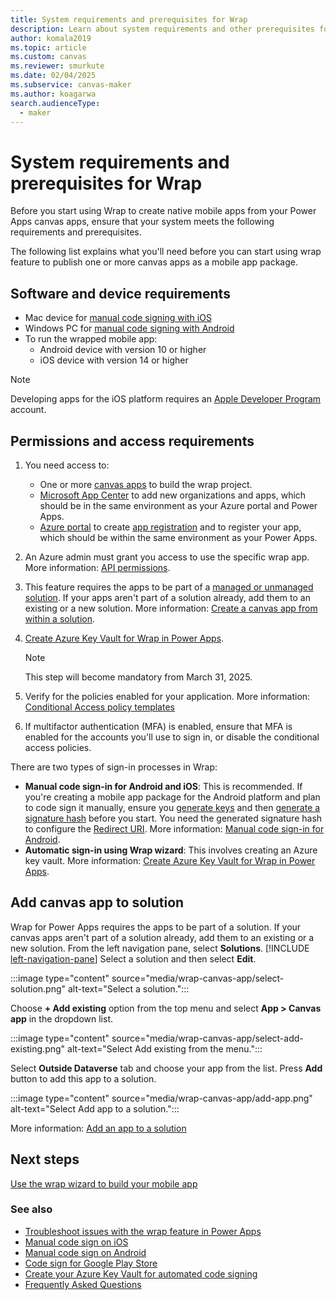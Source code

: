 ```yaml
---
title: System requirements and prerequisites for Wrap
description: Learn about system requirements and other prerequisites for wrap.
author: komala2019
ms.topic: article
ms.custom: canvas
ms.reviewer: smurkute
ms.date: 02/04/2025
ms.subservice: canvas-maker
ms.author: koagarwa
search.audienceType: 
  - maker
---
```


# System requirements and prerequisites for Wrap

Before you start using Wrap to create native mobile apps from your Power Apps canvas apps, ensure that your system meets the following requirements and prerequisites.

The following list explains what you'll need before you can start using wrap feature to publish one or more canvas apps as a mobile app package.

## Software and device requirements

- Mac device for [manual code signing with iOS](code-sign-ios.md)
- Windows PC for [manual code signing with Android](code-sign-android.md)
- To run the wrapped mobile app:
  - Android device with version 10 or higher
  - iOS device with version 14 or higher

> [!NOTE]
> Developing apps for the iOS platform requires an [Apple Developer Program](https://developer.apple.com/) account.

## Permissions and access requirements

1. You need access to:

    - One or more [canvas apps](../../canvas-apps/share-app.md) to build the wrap project.
    - [Microsoft App Center](https://appcenter.ms/) to add new organizations and apps, which should be in the same environment as your Azure portal and Power Apps.
    - [Azure portal](https://portal.azure.com/) to create [app registration](/azure/active-directory/develop/quickstart-register-app#prerequisites) and to register your app, which should be within the same environment as your Power Apps.

1. An Azure admin must grant you access to use the specific wrap app. More information: [API permissions](wrap-how-to.md#api-permissions).

1. This feature requires the apps to be part of a [managed or unmanaged solution](/power-platform/alm/solution-concepts-alm#managed-and-unmanaged-solutions). If your apps aren't part of a solution already, add them to an existing or a new solution. More information: [Create a canvas app from within a solution](../../canvas-apps/add-app-solution.md#add-an-existing-canvas-app-to-a-solution).

1. [Create Azure Key Vault for Wrap in Power Apps](create-key-vault-for-code-signing.md).

    > [!NOTE]
    > This step will become mandatory from March 31, 2025.

1. Verify for the policies enabled for your application. More information: [Conditional Access policy templates](/entra/identity/conditional-access/concept-conditional-access-policy-common)

1. If multifactor authentication (MFA) is enabled, ensure that MFA is enabled for the accounts you'll use to sign in, or disable the conditional access policies.

There are two types of sign-in processes in Wrap:

- **Manual code sign-in for Android and iOS**: This is recommended. If you're creating a mobile app package for the Android platform and plan to code sign it manually, ensure you [generate keys](code-sign-android.md#generate-keys) and then [generate a signature hash](code-sign-android.md#generate-signature-hash) before you start. You need the generated signature hash to configure the [Redirect URI](overview.md#redirect-uri). More information: [Manual code sign-in for Android](code-sign-android.md).
- **Automatic sign-in using Wrap wizard**: This involves creating an Azure key vault. More information: [Create Azure Key Vault for Wrap in Power Apps](create-key-vault-for-code-signing.md).

## Add canvas app to solution

Wrap for Power Apps requires the apps to be part of a solution. If your canvas apps aren't part of a solution already, add them to an existing or a new solution. From the left navigation pane, select **Solutions**. [!INCLUDE [left-navigation-pane](../../../includes/left-navigation-pane.md)] Select a solution and then select **Edit**.

:::image type="content" source="media/wrap-canvas-app/select-solution.png" alt-text="Select a solution.":::

Choose **+ Add existing** option from the top menu and select **App > Canvas app** in the dropdown list.

:::image type="content" source="media/wrap-canvas-app/select-add-existing.png" alt-text="Select Add existing from the menu.":::

Select **Outside Dataverse** tab and choose your app from the list. Press **Add** button to add this app to a solution.

:::image type="content" source="media/wrap-canvas-app/add-app.png" alt-text="Select Add app to a solution.":::

More information: [Add an app to a solution](../../canvas-apps/add-app-solution.md#add-an-existing-canvas-app-to-a-solution)


## Next steps

[Use the wrap wizard to build your mobile app](wrap-how-to.md)  

### See also

- [Troubleshoot issues with the wrap feature in Power Apps](/troubleshoot/power-platform/power-apps/manage-apps-and-solutions/wrap-issues)
- [Manual code sign on iOS](code-sign-ios.md)
- [Manual code sign on Android](code-sign-Android.md)
- [Code sign for Google Play Store](https://developer.android.com/studio/publish/app-signing)
- [Create your Azure Key Vault for automated code signing](create-key-vault-for-code-signing.md)
- [Frequently Asked Questions](faq.yml)
